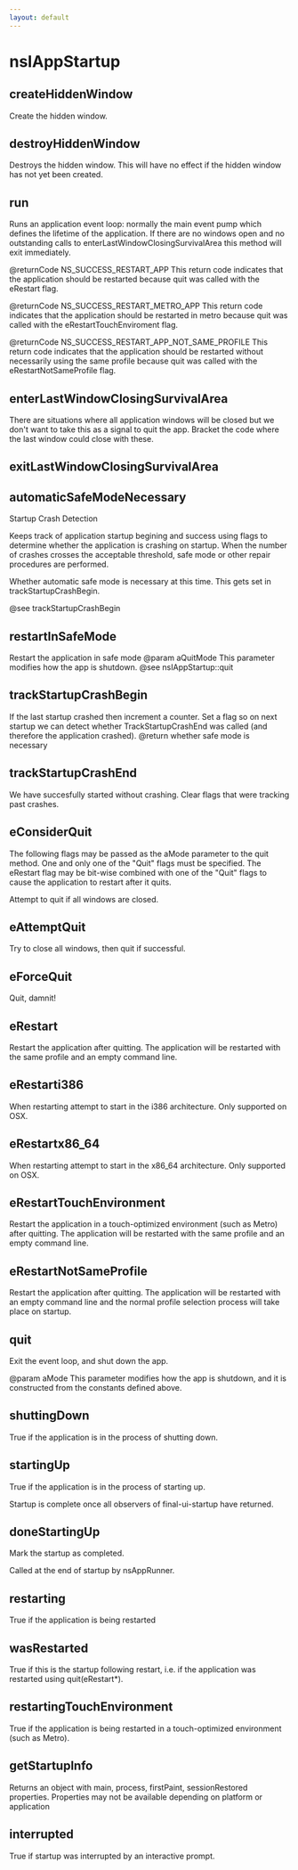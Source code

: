 ```yaml
---
layout: default
---
```


# nsIAppStartup #

## createHiddenWindow ##

Create the hidden window.


## destroyHiddenWindow ##

Destroys the hidden window. This will have no effect if the hidden window
has not yet been created.


## run ##

Runs an application event loop: normally the main event pump which
defines the lifetime of the application. If there are no windows open
and no outstanding calls to enterLastWindowClosingSurvivalArea this
method will exit immediately.

@returnCode NS_SUCCESS_RESTART_APP
            This return code indicates that the application should be
            restarted because quit was called with the eRestart flag.

@returnCode NS_SUCCESS_RESTART_METRO_APP
            This return code indicates that the application should be
            restarted in metro because quit was called with the
            eRestartTouchEnviroment flag.

@returnCode NS_SUCCESS_RESTART_APP_NOT_SAME_PROFILE
            This return code indicates that the application should be
            restarted without necessarily using the same profile because
            quit was called with the eRestartNotSameProfile flag.


## enterLastWindowClosingSurvivalArea ##

There are situations where all application windows will be
closed but we don't want to take this as a signal to quit the
app. Bracket the code where the last window could close with
these.


## exitLastWindowClosingSurvivalArea ##

## automaticSafeModeNecessary ##

Startup Crash Detection

Keeps track of application startup begining and success using flags to
determine whether the application is crashing on startup.
When the number of crashes crosses the acceptable threshold, safe mode
or other repair procedures are performed.


Whether automatic safe mode is necessary at this time.  This gets set
in trackStartupCrashBegin.

@see trackStartupCrashBegin


## restartInSafeMode ##

Restart the application in safe mode
@param aQuitMode
       This parameter modifies how the app is shutdown.
@see nsIAppStartup::quit


## trackStartupCrashBegin ##

If the last startup crashed then increment a counter.
Set a flag so on next startup we can detect whether TrackStartupCrashEnd
was called (and therefore the application crashed).
@return whether safe mode is necessary


## trackStartupCrashEnd ##

We have succesfully started without crashing. Clear flags that were
tracking past crashes.


## eConsiderQuit ##

The following flags may be passed as the aMode parameter to the quit
method.  One and only one of the "Quit" flags must be specified.  The
eRestart flag may be bit-wise combined with one of the "Quit" flags to
cause the application to restart after it quits.


Attempt to quit if all windows are closed.


## eAttemptQuit ##

Try to close all windows, then quit if successful.


## eForceQuit ##

Quit, damnit!


## eRestart ##

Restart the application after quitting.  The application will be
restarted with the same profile and an empty command line.


## eRestarti386 ##

When restarting attempt to start in the i386 architecture. Only supported
on OSX.


## eRestartx86_64 ##

When restarting attempt to start in the x86_64 architecture. Only
supported on OSX.


## eRestartTouchEnvironment ##

Restart the application in a touch-optimized environment (such as Metro)
after quitting. The application will be restarted with the same profile
and an empty command line.


## eRestartNotSameProfile ##

Restart the application after quitting.  The application will be
restarted with an empty command line and the normal profile selection
process will take place on startup.


## quit ##

Exit the event loop, and shut down the app.

@param aMode
       This parameter modifies how the app is shutdown, and it is
       constructed from the constants defined above.


## shuttingDown ##

True if the application is in the process of shutting down.


## startingUp ##

True if the application is in the process of starting up.

Startup is complete once all observers of final-ui-startup have returned.


## doneStartingUp ##

Mark the startup as completed.

Called at the end of startup by nsAppRunner.


## restarting ##

True if the application is being restarted


## wasRestarted ##

True if this is the startup following restart, i.e. if the application
was restarted using quit(eRestart*).


## restartingTouchEnvironment ##

True if the application is being restarted in a touch-optimized
environment (such as Metro).


## getStartupInfo ##
 
Returns an object with main, process, firstPaint, sessionRestored properties.
Properties may not be available depending on platform or application


## interrupted ##

True if startup was interrupted by an interactive prompt.

